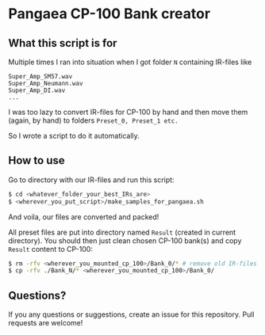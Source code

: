 # Pangaea CP-100 Bank creator

## What this script is for
Multiple times I ran into situation when I got folder `N` containing IR-files like

    Super_Amp_SM57.wav
    Super_Amp_Neumann.wav
    Super_Amp_DI.wav
    ...

I was too lazy to convert IR-files for CP-100 by hand and then move them (again, by hand) to folders `Preset_0, Preset_1 etc.`

So I wrote a script to do it automatically.

## How to use
Go to directory with our IR-files and run this script:

```bash
$ cd <whatever_folder_your_best_IRs_are>
$ <wherever_you_put_script>/make_samples_for_pangaea.sh
```

And voila, our files are converted and packed!

All preset files are put into directory named `Result` (created in current directory). You should then just clean chosen CP-100 bank(s) and copy `Result` content to CP-100:

```bash
$ rm -rfv <wherever_you_mounted_cp_100>/Bank_0/* # remove old IR-files
$ cp -rfv ./Bank_N/* <wherever_you_mounted_cp_100>/Bank_0/
```

## Questions?
If you any questions or suggestions, create an issue for this repository. Pull requests are welcome!

